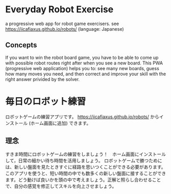 # Everyday Robot Exercise
a progressive web app for robot game exercisers. see https://iicafiaxus.github.io/robots/ (language: Japanese)

## Concepts
If you want to win the robot board game, you have to be able to come up with possible robot routes right after when you see a new board. This PWA (progressive web application) helps you to: see many new boards, guess how many moves you need, and then correct and improve your skill with the right answer privided by the solver.

# 毎日のロボット練習
ロボットゲームの練習アプリです。 https://iicafiaxus.github.io/robots/ からインストール (ホーム画面に追加) できます。

## 理念
すきま時間にロボットゲームの練習をしましょう！　ホーム画面にインストールして，日常の細かい待ち時間を活用しましょう。
ロボットゲームで勝つためには、新しい盤面を見たときすぐに経路を思いつくことができる必要があります。このアプリを使うと、短い時間の中でも数多くの新しい盤面に接することができます。どう動けば良いかを頭の中で考えましょう。正解と照らし合わせることで、自分の感覚を修正してスキルを向上させましょう。
